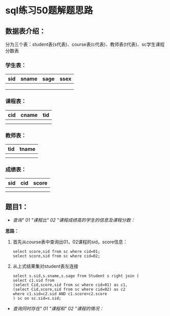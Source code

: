 

# sql练习50题解题思路

## 数据表介绍：

分为三个表：student表(s代表)、course表(c代表)、教师表(t代表)、sc学生课程分数表

### 学生表：

| sid  | sname | sage | ssex |
| ---- | ----- | ---- | ---- |
|      |       |      |      |
|      |       |      |      |
|      |       |      |      |

### 课程表：

| cid  | cname | tid  |
| ---- | ----- | ---- |
|      |       |      |
|      |       |      |

### 教师表：

| tid  | tname |
| ---- | ----- |
|      |       |
|      |       |

### 成绩表：

| sid  | cid  | score |
| ---- | ---- | ----- |
|      |      |       |
|      |      |       |

## 题目1：

- *查询" 01 "课程比" 02 "课程成绩高的学生的信息及课程分数：*

**思路：**

1. 首先从course表中查询出01，02课程的sid，score信息：

   ```
   select score,sid from sc where cid=01;
   select score,sid from sc where cid=02;
   ```

2. 从上式结果集对student表左连接

   ```
   select s.sid,s.sname,s.sage from Student s right join (
   select c1.sid from 
   (select Cid,score,sid from sc where cid=01) as c1,
   (select Cid,score,sid from sc where cid=02) as c2 
   where c1.sid=c2.sid AND c1.score>c2.score
   ) sc on sc.sid=s.sid;
   ```

   

- *查询同时存在" 01 "课程和" 02 "课程的情况：*